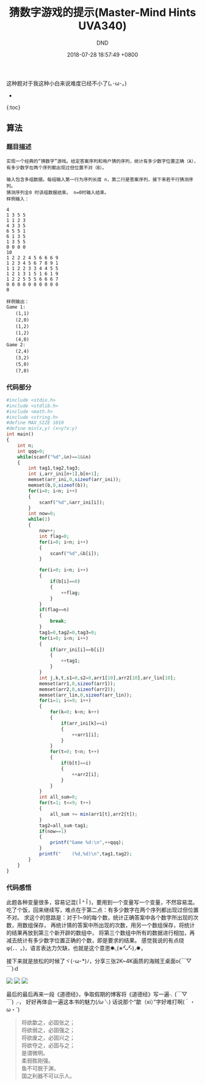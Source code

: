 ﻿---
layout: post
title:  "猜数字游戏的提示(Master-Mind Hints UVA340)"
date:   2018-07-28 18:57:49 +0800
categories: C-program-language
tags: C-program-language
img: http://or4d8nhvk.bkt.clouddn.com/18-7-28/46642653.jpg
author: DND
---

这种题对于我这种小白来说难度已经不小了(｡･ω･｡)

* 
{:toc}

## 算法

### 题目描述
```
实现一个经典的“猜数字”游戏。给定答案序列和用户猜的序列，统计有多少数字位置正确（A），
有多少数字在两个序列都出现过但位置不对（B）。

输入包含多组数据。每组输入第一行为序列长度 n，第二行是答案序列，接下来若干行猜测序列。
猜测序列全0 时该组数据结束。 n=0时输入结束。
样例输入：

4
1 3 5 5
1 1 2 3
4 3 3 5
6 5 5 1
6 1 3 5
1 3 5 5
0 0 0 0
10
1 2 2 2 4 5 6 6 6 9
1 2 3 4 5 6 7 8 9 1
1 1 2 2 3 3 4 4 5 5
1 2 1 3 1 5 1 6 1 9
1 2 2 5 5 5 6 6 6 7
0 0 0 0 0 0 0 0 0 0
0

样例输出：
Game 1:
　　(1,1)
　　(2,0)
　　(1,2)
　　(1,2)
　　(4,0)
Game 2:
　　(2,4)
　　(3,2)
　　(5,0)
　　(7,0)
```

### 代码部分

```php
#include <stdio.h>
#include <stdlib.h>
#include <math.h>
#include <string.h>
#define MAX_SIZE 1010
#define min(x,y) (x<y?x:y)
int main()
{
    int n;
    int qqq=0;
    while(scanf("%d",&n)==1&&n)
    {
        int tag1,tag2,tag3;
        int i,arr_ini[n+1],b[n+1];
        memset(arr_ini,0,sizeof(arr_ini));
        memset(b,0,sizeof(b));
        for(i=0; i<n; i++)
        {
            scanf("%d",&arr_ini[i]);
        }
        int now=0;
        while(1)
        {
            now++;
            int flag=0;
            for(i=0; i<n; i++)
            {
                scanf("%d",&b[i]);
            }

            for(i=0; i<n; i++)
            {
                if(b[i]==0)
                {
                    ++flag;
                }
            }
            if(flag==n)
            {
                break;
            }
            tag1=0,tag2=0,tag3=0;
            for(i=0; i<n; i++)
            {
                if(arr_ini[i]==b[i])
                {
                    ++tag1;
                }
            }
            int j,k,t,s1=0,s2=0,arr1[10],arr2[10],arr_lin[10];
            memset(arr1,0,sizeof(arr1));
            memset(arr2,0,sizeof(arr2));
            memset(arr_lin,0,sizeof(arr_lin));
            for(i=1; i<=9; i++)
            {
                for(k=0; k<n; k++)
                {
                    if(arr_ini[k]==i)
                    {
                        ++arr1[i];
                    }
                }
                for(t=0; t<n; t++)
                {
                    if(b[t]==i)
                    {
                        ++arr2[i];
                    }
                }
            }
            int all_sum=0;
            for(t=1; t<=9; t++)
            {
                all_sum += min(arr1[t],arr2[t]);
            }
            tag2=all_sum-tag1;
            if(now==1)
            {
                printf("Game %d:\n",++qqq);
            }
            printf("    (%d,%d)\n",tag1,tag2);
        }
    }
}

```
### 代码感悟
此题各种变量很多，容易记混( Ĭ ^ Ĭ )，要用到一个变量写一个变量，不然容易混。
吃了个饭，回来继续写，难点在于第二点：有多少数字在两个序列都出现过但位置不对。
求这个的思路是：对于1~9的每个数，统计正确答案中各个数字所出现的次数，用数组保存，
再统计猜的答案中所出现的次数，用另一个数组保存，将统计的结果再放到第三个新开辟的数组中，
将第三个数组中所有的数据进行相加，再减去统计有多少数字位置正确的个数，即是要求的结果。
感觉我说的有点绕φ(．．｡)，语言表达力欠缺，也就是这个意思✺◟(∗❛ัᴗ❛ั∗)◞✺，

接下来就是放松的时候了ヾ(･ω･*)ﾉ，分享三张2K~4K画质的海贼王桌面o(￣▽￣)ｄ 

![](http://or4d8nhvk.bkt.clouddn.com/18-7-28/55225892.jpg)
![](http://or4d8nhvk.bkt.clouddn.com/18-7-28/37857382.jpg)
![](http://or4d8nhvk.bkt.clouddn.com/18-7-28/16820818.jpg)

最后的最后再来一段《道德经》，争取假期的博客将《道德经》写一遍╮(￣▽￣)╭，
好好再体会一遍这本书的魅力(*/ω＼*)
话说那个“歙（xi）”字好难打啊(｀・ω・´)

> 将欲歙之，必固张之；  
将欲弱之，必固强之；   
将欲废之，必固兴之；    
将欲夺之，必固与之；  
是谓微明。  
柔弱胜刚强。  
鱼不可脱于渊，  
国之利器不可以示人。  

